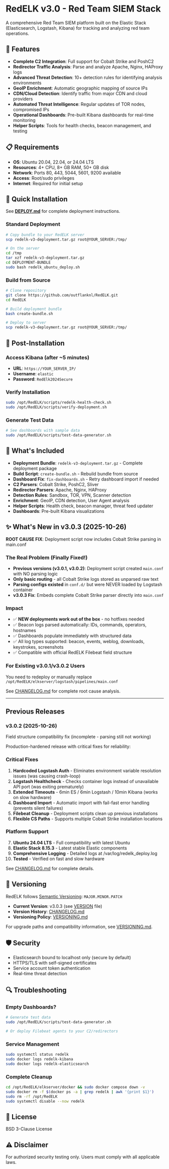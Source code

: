 # RedELK v3.0 - Red Team SIEM Stack

A comprehensive Red Team SIEM platform built on the Elastic Stack (Elasticsearch, Logstash, Kibana) for tracking and analyzing red team operations.

## 🚀 Features

- **Complete C2 Integration**: Full support for Cobalt Strike and PoshC2
- **Redirector Traffic Analysis**: Parse and analyze Apache, Nginx, HAProxy logs
- **Advanced Threat Detection**: 10+ detection rules for identifying analysis environments
- **GeoIP Enrichment**: Automatic geographic mapping of source IPs
- **CDN/Cloud Detection**: Identify traffic from major CDN and cloud providers
- **Automated Threat Intelligence**: Regular updates of TOR nodes, compromised IPs
- **Operational Dashboards**: Pre-built Kibana dashboards for real-time monitoring
- **Helper Scripts**: Tools for health checks, beacon management, and testing

## 📋 Requirements

- **OS**: Ubuntu 20.04, 22.04, or 24.04 LTS
- **Resources**: 4+ CPU, 8+ GB RAM, 50+ GB disk
- **Network**: Ports 80, 443, 5044, 5601, 9200 available
- **Access**: Root/sudo privileges
- **Internet**: Required for initial setup

## 🔧 Quick Installation

See **[DEPLOY.md](DEPLOY.md)** for complete deployment instructions.

### Standard Deployment
```bash
# Copy bundle to your RedELK server
scp redelk-v3-deployment.tar.gz root@YOUR_SERVER:/tmp/

# On the server
cd /tmp
tar xzf redelk-v3-deployment.tar.gz
cd DEPLOYMENT-BUNDLE
sudo bash redelk_ubuntu_deploy.sh
```

### Build from Source
```bash
# Clone repository
git clone https://github.com/outflanknl/RedELK.git
cd RedELK

# Build deployment bundle
bash create-bundle.sh

# Deploy to server
scp redelk-v3-deployment.tar.gz root@YOUR_SERVER:/tmp/
```

## 🎯 Post-Installation

### Access Kibana (after ~5 minutes)
- **URL**: `https://YOUR_SERVER_IP/`
- **Username**: `elastic`
- **Password**: `RedElk2024Secure`

### Verify Installation
```bash
sudo /opt/RedELK/scripts/redelk-health-check.sh
sudo /opt/RedELK/scripts/verify-deployment.sh
```

### Generate Test Data
```bash
# See dashboards with sample data
sudo /opt/RedELK/scripts/test-data-generator.sh
```

## 📁 What's Included

- **Deployment Bundle**: `redelk-v3-deployment.tar.gz` - Complete deployment package
- **Build Script**: `create-bundle.sh` - Rebuild bundle from source
- **Dashboard Fix**: `fix-dashboards.sh` - Retry dashboard import if needed
- **C2 Parsers**: Cobalt Strike, PoshC2, Sliver
- **Redirector Parsers**: Apache, Nginx, HAProxy
- **Detection Rules**: Sandbox, TOR, VPN, Scanner detection
- **Enrichment**: GeoIP, CDN detection, User Agent analysis
- **Helper Scripts**: Health check, beacon manager, threat feed updater
- **Dashboards**: Pre-built Kibana visualizations

## ✨ What's New in v3.0.3 (2025-10-26)

**ROOT CAUSE FIX**: Deployment script now includes Cobalt Strike parsing in main.conf

### The Real Problem (Finally Fixed!)
- **Previous versions (v3.0.1, v3.0.2)**: Deployment script created `main.conf` with NO parsing logic
- **Only basic routing** - all Cobalt Strike logs stored as unparsed raw text
- **Parsing configs existed** in `conf.d/` but were NEVER loaded by Logstash container
- **v3.0.3 Fix**: Embeds complete Cobalt Strike parser directly into `main.conf`

### Impact
- ✅ **NEW deployments work out of the box** - no hotfixes needed
- ✅ Beacon logs parsed automatically: IDs, commands, operators, hostnames
- ✅ Dashboards populate immediately with structured data
- ✅ All log types supported: beacon, events, weblog, downloads, keystrokes, screenshots
- ✅ Compatible with official RedELK Filebeat field structure

### For Existing v3.0.1/v3.0.2 Users
You need to redeploy or manually replace `/opt/RedELK/elkserver/logstash/pipelines/main.conf`

See [CHANGELOG.md](CHANGELOG.md) for complete root cause analysis.

---

## Previous Releases

### v3.0.2 (2025-10-26)
Field structure compatibility fix (incomplete - parsing still not working)

Production-hardened release with critical fixes for reliability:

### Critical Fixes
1. **Hardcoded Logstash Auth** - Eliminates environment variable resolution issues (was causing crash-loop)
2. **Logstash Healthcheck** - Checks container logs instead of unavailable API port (was exiting prematurely)
3. **Extended Timeouts** - 6min ES / 6min Logstash / 10min Kibana (works on slow hardware)
4. **Dashboard Import** - Automatic import with fail-fast error handling (prevents silent failures)
5. **Filebeat Cleanup** - Deployment scripts clean up previous installations
6. **Flexible CS Paths** - Supports multiple Cobalt Strike installation locations

### Platform Support
7. **Ubuntu 24.04 LTS** - Full compatibility with latest Ubuntu
8. **Elastic Stack 8.15.3** - Latest stable Elastic components
9. **Comprehensive Logging** - Detailed logs at /var/log/redelk_deploy.log
10. **Tested** - Verified on fast and slow hardware

See [CHANGELOG.md](CHANGELOG.md) for complete details.

## 📌 Versioning

RedELK follows [Semantic Versioning](https://semver.org/): `MAJOR.MINOR.PATCH`

- **Current Version**: v3.0.3 (see [VERSION](VERSION) file)
- **Version History**: [CHANGELOG.md](CHANGELOG.md)
- **Versioning Policy**: [VERSIONING.md](VERSIONING.md)

For upgrade paths and compatibility information, see [VERSIONING.md](VERSIONING.md).

## 🛡️ Security

- Elasticsearch bound to localhost only (secure by default)
- HTTPS/TLS with self-signed certificates
- Service account token authentication
- Real-time threat detection

## 🔍 Troubleshooting

### Empty Dashboards?
```bash
# Generate test data
sudo /opt/RedELK/scripts/test-data-generator.sh

# Or deploy Filebeat agents to your C2/redirectors
```

### Service Management
```bash
sudo systemctl status redelk
sudo docker logs redelk-kibana
sudo docker logs redelk-elasticsearch
```

### Complete Cleanup
```bash
cd /opt/RedELK/elkserver/docker && sudo docker compose down -v
sudo docker rm -f $(docker ps -a | grep redelk | awk '{print $1}')
sudo rm -rf /opt/RedELK
sudo systemctl disable --now redelk
```

## 📄 License

BSD 3-Clause License

## ⚠️ Disclaimer

For authorized security testing only. Users must comply with all applicable laws.